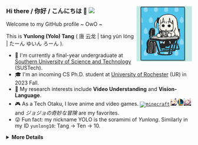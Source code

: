 ### Hi there / 你好 / こんにちは :wave: ![](https://komarev.com/ghpvc/?username=yunlong10&style=flat)<img width="150" align="right" src="assets/gifs/bocchi.gif"/>

Welcome to my GitHub profile ~ OwO ~

This is **Yunlong (Yolo) Tang** ( 唐&nbsp;云龙 | táng yún lóng | たーん ゆいん ろーん ). 
- :school: I'm currently a final-year undergraduate at [Southern University of Science and Technology](https://www.sustech.edu.cn/en/) (SUSTech).
- :mortar_board: I'm an incoming CS Ph.D. student at [University of Rochester](https://www.rochester.edu/) (UR) in 2023 Fall.
- :dart: My research interests include **Video Understanding** and **Vision-Language**.
- :video_game: As a Tech Otaku, I love anime and video games. <code><a href="https://minecraft.net/"><img height="20" src="assets/imgs/minecraft.net.ico" alt="minecraft" /></a></code><code><a href="https://genshin.mihoyo.com/"><img height="20" src="assets/imgs/genshin-impact.png" alt="genshin" /></a></code><code><a href="https://www.leagueoflegends.com/en-us/"><img height="20" src="assets/imgs/lol.png" alt="lol" /></a></code><code><a href="https://hsr.hoyoverse.com/en-us/"><img height="20" src="assets/imgs/honkai.jpg" alt="honkai" /></a></code> and _ジョジョの奇妙な冒険_ are my favorites.
- :stuck_out_tongue_winking_eye: Fun fact: my nickname YOLO is the soramimi of _Yunlong_. Similarly in my ID `yunlong10`: Tang → Ten → 10.

<details>
<summary><b>More Details</b></summary>
    <br>
<!-- <details>
    <summary><b>Achievements</b></summary>
<p align="center">
<img src="https://github-readme-stats.vercel.app/api/top-langs/?username=yunlong10&hide_langs_below=1&theme=default&line_height=27&layout=compact" />
<img src="https://github-readme-stats.vercel.app/api?username=yunlong10&show_icons=true&count_private=true&include_all_commits=true&line_height=21" alt="yunlong10's Github Stats" />
<img src="https://github-profile-trophy.vercel.app/?username=yunlong10&column=7" alt="yunlong10's Github Trophy" />
</p>
</details> -->

<details>
  <summary><b>Languages and Tools</b></summary></summary>
<p></p>

> Life is short，you need Python.
    
<p align="left">
<img width="26" src="assets/svgs/python-original.svg" style="padding-right:10px;" />
<img width="26px" src="assets/svgs/pytorch-original.svg" style="padding-right:10px;" />
<img width="26px" src="assets/svgs/huggingface.svg" style="padding-right:10px;" />
<img width="26px" src="assets/svgs/vscode-original.svg" style="padding-right:10px;" />
<img width="26px" src="assets/svgs/chatgpt.svg" style="padding-right:10px;" />
<img width="26px" src="assets/svgs/anaconda-original.svg" style="padding-right:10px;" />
<img width="26px" src="assets/svgs/jupyter-original.svg" style="padding-right:10px;" />
<img width="26px" src="assets/svgs/overleaf.svg" style="padding-right:10px;" />
<img width="26px" src="assets/svgs/github-original.svg" style="padding-right:10px;" />
<img width="26px" src="assets/svgs/git-original.svg" style="padding-right:10px;" />
<img width="26px" src="assets/svgs/opencv-original.svg" style="padding-right:10px;" />
<img width="26px" src="assets/svgs/numpy-original.svg" style="padding-right:10px;" />
</p>

</details>

<details>
  <summary><b>Research</b></summary>

- ***LLMVA-GEBC: Large Language Model with Video Adapter for Generic Event Boundary Captioning***\
   **Yunlong Tang**, Jinrui Zhang, Xiangchen Wang, Teng Wang, Feng Zheng\
    *CVPRW'23: Computer Vision and Pattern Recognition Workshop*\
    [[arXiv]](https://arxiv.org/abs/2306.10354) [[GitHub]](https://github.com/zjr2000/LLMVA-GEBC) 
  <table border="0">
  <tr>
    <td width="65%">
       <img src="assets/imgs/llmva-gebc.png"> 
    </td>
    <td width="35%">
       <img src="assets/imgs/cvprw23FirstPlace.png"> 
    </td>
  </tr>
  </table>

- ***Caption Anything: Interactive Image Description with Diverse Multimodal Controls***\
  Teng Wang, Jinrui Zhang, Junjie Fei, Hao Zheng, **Yunlong Tang**, Zhe Li, Mingqi Gao, Shanshan Zhao\
    *Preprint arXiv:2305.02677*\
    [[arXiv]](https://arxiv.org/abs/2305.02677) [[GitHub]](https://github.com/ttengwang/caption-anything) [[Demo]](https://huggingface.co/spaces/TencentARC/Caption-Anything) [[News]](https://mp.weixin.qq.com/s/9yf8bRwyUfdryfSL2ntmJg)
  <table border="0">
  <tr>
    <td width="100%">
       <img src="assets/imgs/cat.png"> 
    </td>
  </tr>
  </table>

- ***Multi-modal Segment Assemblage Network for Ad Video Editing with Importance-Coherence Reward***\
  **Yunlong Tang**, Siting Xu, Teng Wang, Qin Lin, Qinglin Lu, Feng Zheng\
    *ACCV'22: Asian Conference on Computer Vision.*\
    [[CVF]](https://openaccess.thecvf.com/content/ACCV2022/html/Tang_Multi-modal_Segment_Assemblage_Network_for_Ad_Video_Editing_with_Importance-Coherence_ACCV_2022_paper.html) [[arXiv]](https://arxiv.org/abs/2209.12164v1) [[Dataset]](https://github.com/yunlong10/ads-1k) [[News]](https://mp.weixin.qq.com/s/AqWcD0V_GHvgYtgxx1tHyA)
  <table border="0">
  <tr>
    <td width="50%">
      <img src="assets/imgs/m_san.png"> 
    </td>
    <td width="50%">
       <img src="assets/imgs/ppl.png"> 
    </td>
  </tr>
  </table>

</details>

</details>
